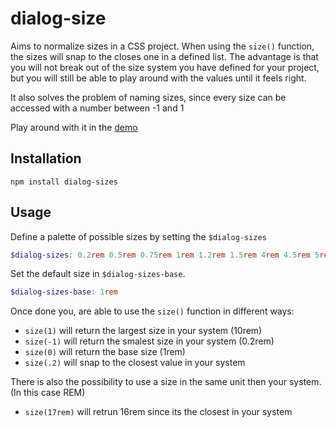 # dialog-size

Aims to normalize sizes in a CSS project. When using the `size()` function, the sizes will snap to the closes one in a defined list. The advantage is that you will not break out of the size system you have defined for your project, but you will still be able to play around with the values until it feels right. 

It also solves the problem of naming sizes, since every size can be accessed with a number between -1 and 1

Play around with it in the [demo](http://www.sassmeister.com/gist/e822621dddf3488d43dad9791a63ddc3)

## Installation

```
npm install dialog-sizes
```

## Usage

Define a palette of possible sizes by setting the `$dialog-sizes`
```scss
$dialog-sizes: 0.2rem 0.5rem 0.75rem 1rem 1.2rem 1.5rem 4rem 4.5rem 5rem 10rem;
```

Set the default size in `$dialog-sizes-base`.
```scss
$dialog-sizes-base: 1rem
```

Once done you, are able to use the `size()` function in different ways:
- `size(1)` will return the largest size in your system (10rem)
- `size(-1)` will return the smalest size in your system (0.2rem)
- `size(0)` will return the base size (1rem)
- `size(.2)` will snap to the closest value in your system

There is also the possibility to use a size in the same unit then your system. (In this case REM)
- `size(17rem)` will retrun 16rem since its the closest in your system
